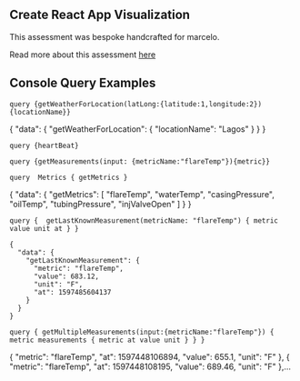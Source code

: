 ## Create React App Visualization

This assessment was bespoke handcrafted for marcelo.

Read more about this assessment [here](https://react.eogresources.com)

## Console Query Examples

`query {getWeatherForLocation(latLong:{latitude:1,longitude:2}){locationName}}
`

{
  "data": {
    "getWeatherForLocation": {
      "locationName": "Lagos"
    }
  }
}


`
query {heartBeat}
`

`
query {getMeasurements(input:
{metricName:"flareTemp"}){metric}}
`

`query  Metrics { getMetrics }
`

{
  "data": {
    "getMetrics": [
      "flareTemp",
      "waterTemp",
      "casingPressure",
      "oilTemp",
      "tubingPressure",
      "injValveOpen"
    ]
  }
}

`query { 
  getLastKnownMeasurement(metricName: "flareTemp") {
		    metric
		    value
		    unit
		    at
		  }
    }
`

    {
      "data": {
        "getLastKnownMeasurement": {
          "metric": "flareTemp",
          "value": 683.12,
          "unit": "F",
          "at": 1597485604137
        }
      }
    }

`query {
  getMultipleMeasurements(input:{metricName:"flareTemp"}) {
    metric
    measurements {
      metric
      at
      value
      unit
    }
  }
}`

{
  "metric": "flareTemp",
  "at": 1597448106894,
  "value": 655.1,
  "unit": "F"
},
{
  "metric": "flareTemp",
  "at": 1597448108195,
  "value": 689.46,
  "unit": "F"
},...
